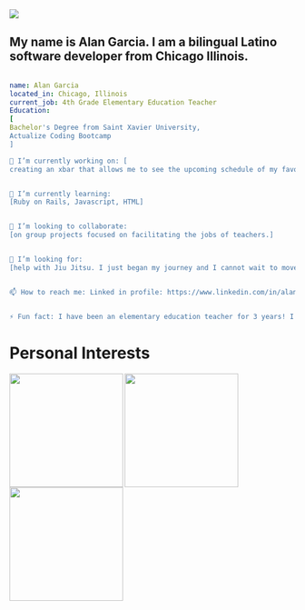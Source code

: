 <img src="https://capsule-render.vercel.app/api?type=rounded&color=gradient&height=300&section=header&text=Welcome!%20&fontSize=90&animation=fadeIn" />



## My name is Alan Garcia. I am a bilingual Latino software developer from Chicago Illinois.  


```yaml

name: Alan Garcia
located_in: Chicago, Illinois
current_job: 4th Grade Elementary Education Teacher
Education: 
[
Bachelor's Degree from Saint Xavier University, 
Actualize Coding Bootcamp 
] 

🔭 I’m currently working on: [
creating an xbar that allows me to see the upcoming schedule of my favorite soccer team, Arsenal!]


🌱 I’m currently learning: 
[Ruby on Rails, Javascript, HTML]


👯 I’m looking to collaborate: 
[on group projects focused on facilitating the jobs of teachers.] 


🤔 I’m looking for: 
[help with Jiu Jitsu. I just began my journey and I cannot wait to move up in rank!] 


📫 How to reach me: Linked in profile: https://www.linkedin.com/in/alan-garcia1/


⚡ Fun fact: I have been an elementary education teacher for 3 years! I actually learned about coding through one of my students on a kid-friendly app named Scratch Jr. That is where my journey into tech began! 

```


# Personal Interests 

<img height="200" align="left" src="https://images.unsplash.com/photo-1506880018603-83d5b814b5a6?ixlib=rb-1.2.1&ixid=MnwxMjA3fDB8MHxzZWFyY2h8MXx8cmVhZGluZ3xlbnwwfHwwfHw%3D&w=1000&q=80"/>


<img height="200" align="left" src="https://media.giphy.com/media/lXiRyi9qA8Xh9sYYU/giphy.gif?cid=ecf05e47zlxw604wuddd45skjeocvke14hv1nko4s1uylbtn&rid=giphy.gif&ct=g"/>


<img height="200" align="left" src="https://i.scdn.co/image/ab6765630000ba8a563ebb538d297875b10114b7"/>


